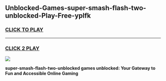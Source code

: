 
## Unblocked-Games-super-smash-flash-two-unblocked-Play-Free-yplfk
<h3>
<a href="https://premium76.site?title=super-smash-flash-two-unblocked&ref=23A">CLICK TO PLAY</a></h3>
<hr>

<h3>
<a href="https://premium76.site?title=super-smash-flash-two-unblocked&ref=23A">CLICK 2 PLAY</a>
  
</h3>

<a href="https://premium76.site?title=super-smash-flash-two-unblocked&ref=23A"><img src="https://clearcache.store/games.png"></a>


**super-smash-flash-two-unblocked games unblocked: Your Gateway to Fun and Accessible Online Gaming**
